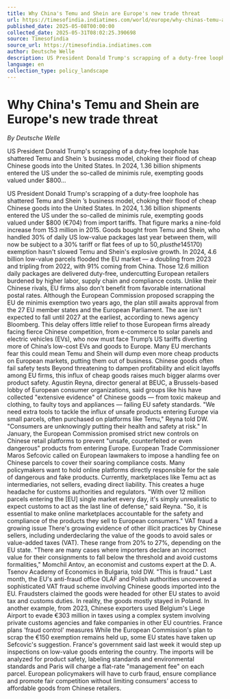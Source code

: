 ```yaml
---
title: Why China's Temu and Shein are Europe's new trade threat
url: https://timesofindia.indiatimes.com/world/europe/why-chinas-temu-and-shein-are-europes-new-trade-threat/articleshow/120991025.cms
published_date: 2025-05-08T00:00:00
collected_date: 2025-05-31T08:02:25.390698
source: Timesofindia
source_url: https://timesofindia.indiatimes.com
author: Deutsche Welle
description: US President Donald Trump's scrapping of a duty-free loophole has shattered Temu and Shein ’s business model, choking their flood of cheap Chinese goods into the United States. In 2024, 1.36 billion shipments entered the US under the so-called de minimis rule, exempting goods valued under $800...
language: en
collection_type: policy_landscape
---
```


# Why China's Temu and Shein are Europe's new trade threat

*By Deutsche Welle*

US President Donald Trump's scrapping of a duty-free loophole has shattered Temu and Shein ’s business model, choking their flood of cheap Chinese goods into the United States. In 2024, 1.36 billion shipments entered the US under the so-called de minimis rule, exempting goods valued under $800...

US President Donald Trump's scrapping of a duty-free loophole has shattered Temu and Shein ’s business model, choking their flood of cheap Chinese goods into the United States. In 2024, 1.36 billion shipments entered the US under the so-called de minimis rule, exempting goods valued under $800 (€704) from import tariffs. That figure marks a nine-fold increase from 153 million in 2015. Goods bought from Temu and Shein, who handled 30% of daily US low-value packages last year between them, will now be subject to a 30% tariff or flat fees of up to $50, plus the 145% tariff on imports from China levied by Trump last month. Poll Should the EU implement stricter customs protocols for low-value parcels? With prices to US consumers more than doubling, these retailers' profit margins are crumbling. So, Temu and Shein will likely double down on Europe, exploiting the European Union 's de minimis loophole to sustain their low-cost model. Europe plans to scrap de minimis loophole Though lower than the US limit, the EU's €150 ($170) exemption hasn't slowed Temu and Shein's explosive growth. In 2024, 4.6 billion low-value parcels flooded the EU market — a doubling from 2023 and tripling from 2022, with 91% coming from China. Those 12.6 million daily packages are delivered duty-free, undercutting European retailers burdened by higher labor, supply chain and compliance costs. Unlike their Chinese rivals, EU firms also don't benefit from favorable international postal rates. Although the European Commission proposed scrapping the EU de minimis exemption two years ago, the plan still awaits approval from the 27 EU member states and the European Parliament. The axe isn't expected to fall until 2027 at the earliest, according to news agency Bloomberg. This delay offers little relief to those European firms already facing fierce Chinese competition, from e-commerce to solar panels and electric vehicles (EVs), who now must face Trump’s US tariffs diverting more of China’s low-cost EVs and goods to Europe. Many EU merchants fear this could mean Temu and Shein will dump even more cheap products on European markets, putting them out of business. Chinese goods often fail safety tests Beyond threatening to dampen profitability and elicit layoffs among EU firms, this influx of cheap goods raises much bigger alarms over product safety. Agustin Reyna, director general at BEUC, a Brussels-based lobby of European consumer organizations, said groups like his have collected "extensive evidence" of Chinese goods — from toxic makeup and clothing, to faulty toys and appliances — failing EU safety standards. "We need extra tools to tackle the influx of unsafe products entering Europe via small parcels, often purchased on platforms like Temu," Reyna told DW. "Consumers are unknowingly putting their health and safety at risk." In January, the European Commission promised strict new controls on Chinese retail platforms to prevent "unsafe, counterfeited or even dangerous" products from entering Europe. European Trade Commissioner Maros Sefcovic called on European lawmakers to impose a handling fee on Chinese parcels to cover their soaring compliance costs. Many policymakers want to hold online platforms directly responsible for the sale of dangerous and fake products. Currently, marketplaces like Temu act as intermediaries, not sellers, evading direct liability. This creates a huge headache for customs authorities and regulators. "With over 12 million parcels entering the [EU] single market every day, it's simply unrealistic to expect customs to act as the last line of defense," said Reyna. "So, it is essential to make online marketplaces accountable for the safety and compliance of the products they sell to European consumers." VAT fraud a growing issue There's growing evidence of other illicit practices by Chinese sellers, including underdeclaring the value of the goods to avoid sales or value-added taxes (VAT). These range from 20% to 27%, depending on the EU state. "There are many cases where importers declare an incorrect value for their consignments to fall below the threshold and avoid customs formalities," Momchil Antov, an economist and customs expert at the D. A. Tsenov Academy of Economics in Bulgaria, told DW. "This is fraud." Last month, the EU's anti-fraud office OLAF and Polish authorities uncovered a sophisticated VAT fraud scheme involving Chinese goods imported into the EU. Fraudsters claimed the goods were headed for other EU states to avoid tax and customs duties. In reality, the goods mostly stayed in Poland. In another example, from 2023, Chinese exporters used Belgium's Liege Airport to evade €303 million in taxes using a complex system involving private customs agencies and fake companies in other EU countries. France plans 'fraud control' measures While the European Commission's plan to scrap the €150 exemption remains held up, some EU states have taken up Sefcovic's suggestion. France's government said last week it would step up inspections on low-value goods entering the country. The imports will be analyzed for product safety, labeling standards and environmental standards and Paris will charge a flat-rate "management fee" on each parcel. European policymakers will have to curb fraud, ensure compliance and promote fair competition without limiting consumers' access to affordable goods from Chinese retailers.